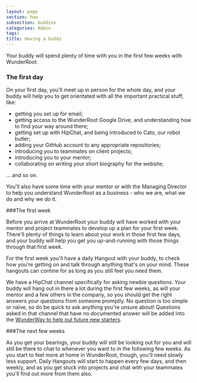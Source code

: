 ```yaml
---
layout: page
section: how
subsection: buddies
categories: Admin
tags:
title: Having a buddy
---
```

Your buddy will spend plenty of time with you in the first few weeks with WunderRoot.

### The first day

On your first day, you'll meet up in person for the whole day, and your buddy will help you to get orientated with all the important practical stuff, like:

  - getting you set up for email;
  - getting access to the WunderRoot Google Drive, and understanding how to find your way around there;
  - getting set up with HipChat, and being introduced to Cato, our robot butler;
  - adding your GitHub account to any appropriate repositories;
  - introducing you to teammates on client projects;
  - introducing you to your mentor;
  - collaborating on writing your short biography for the website;

… and so on.

You'll also have some time with your mentor or with the Managing Director to help you understand WunderRoot as a business - who we are, what we do and why we do it.

###The first week

Before you arrive at WunderRoot your buddy will have worked with your mentor and project teammates to develop up a plan for your first week. There'll plenty of things to learn about your work in those first few days, and your buddy will help you get you up-and-running with those things through that first week.

For the first week you'll have a daily Hangout with your buddy, to check how you're getting on and talk through anything that's on your mind. These hangouts can contine for as long as you still feel you need them.

We have a HipChat channel specifically for asking newbie questions. Your buddy will hang out in there a lot during the first few weeks, as will your mentor and a few others in the company, so you should get the right answers your questions from someone promptly. No question is too simple or naïve, so do be quick to ask anything you're unsure about! Questions asked in that channel that have no documented answer will be added into the [WunderWay to help out future new starters](/how/new-starter/).

###The next few weeks

As you get your bearings, your buddy will still be looking out for you and will still be there to chat to whenever you want to in the following few weeks. As you start to feel more at home in WunderRoot, though, you'll need slowly less support. Daily Hangouts will start to happen every few days, and then weekly, and as you get stuck into projects and chat with your teammates you'll find out more from them also.
